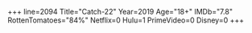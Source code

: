 +++
line=2094
Title="Catch-22"
Year=2019
Age="18+"
IMDb="7.8"
RottenTomatoes="84%"
Netflix=0
Hulu=1
PrimeVideo=0
Disney=0
+++

